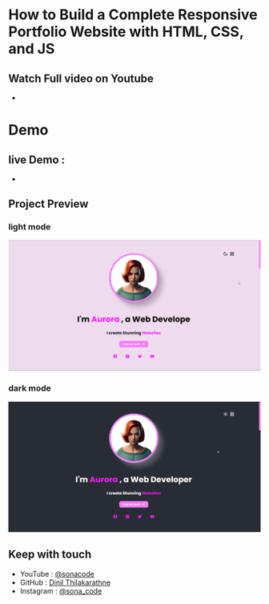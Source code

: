 # How to Build a  Complete Responsive Portfolio Website with HTML, CSS, and JS

## Watch Full video on Youtube 
- 

# Demo 
## live Demo :
- 

## Project Preview

### light mode
![](/project-ss/light-mode.png)

### dark mode
![](/project-ss/dark-mode.png)

## Keep with touch

- YouTube : [@sonacode]("https://www.youtube.com/@sonacode/videos")
- GitHub : [Dinil Thilakarathne]("https://github.com/Dinil-Thilakarathne/")
- Instagram : [@sona_code]("https://www.instagram.com/sona_code/")